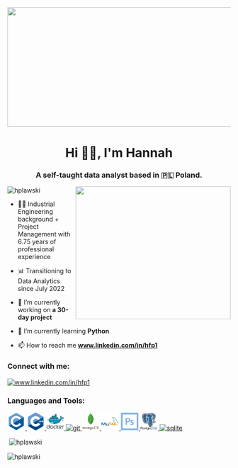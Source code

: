 <div id="header" align="center">
<img src="https://c.tenor.com/wIa91mot0tAAAAAd/pixel-city-chill.gif" width="1000" height="270"/>
</div>
<h1 align="center">Hi 🙋‍♀️, I'm Hannah</h1>
<h3 align="center">A self-taught data analyst based in 🇵🇱 Poland.</h3>

<img align="right" src="https://cdn.dribbble.com/users/4055494/screenshots/15215756/media/d2b66c4ca0192aa26d103448b3d1518b.gif" width="350" height="300" />

<p align="left"> <img src="https://komarev.com/ghpvc/?username=hplawski&label=Profile%20views&color=0e75b6&style=flat" alt="hplawski" /> </p>

- 👩‍💻 Industrial Engineering background + Project Management with 6.75 years of professional experience

- 📊 Transitioning to Data Analytics since July 2022

- 🔭 I’m currently working on **a 30-day project**

- 🌱 I’m currently learning **Python** 

- 📫 How to reach me **www.linkedin.com/in/hfp1**

<h3 align="left">Connect with me:</h3>
<p align="left">
<a href="https://linkedin.com/in/www.linkedin.com/in/hfp1" target="blank"><img align="center" src="https://raw.githubusercontent.com/rahuldkjain/github-profile-readme-generator/master/src/images/icons/Social/linked-in-alt.svg" alt="www.linkedin.com/in/hfp1" height="30" width="40" /></a>
</p>

<h3 align="left">Languages and Tools:</h3>
<p align="left"> <a href="https://www.cprogramming.com/" target="_blank" rel="noreferrer"> <img src="https://raw.githubusercontent.com/devicons/devicon/master/icons/c/c-original.svg" alt="c" width="40" height="40"/> </a> <a href="https://www.w3schools.com/cpp/" target="_blank" rel="noreferrer"> <img src="https://raw.githubusercontent.com/devicons/devicon/master/icons/cplusplus/cplusplus-original.svg" alt="cplusplus" width="40" height="40"/> </a> <a href="https://www.docker.com/" target="_blank" rel="noreferrer"> <img src="https://raw.githubusercontent.com/devicons/devicon/master/icons/docker/docker-original-wordmark.svg" alt="docker" width="40" height="40"/> </a> <a href="https://git-scm.com/" target="_blank" rel="noreferrer"> <img src="https://www.vectorlogo.zone/logos/git-scm/git-scm-icon.svg" alt="git" width="40" height="40"/> </a> <a href="https://www.mongodb.com/" target="_blank" rel="noreferrer"> <img src="https://raw.githubusercontent.com/devicons/devicon/master/icons/mongodb/mongodb-original-wordmark.svg" alt="mongodb" width="40" height="40"/> </a> <a href="https://www.mysql.com/" target="_blank" rel="noreferrer"> <img src="https://raw.githubusercontent.com/devicons/devicon/master/icons/mysql/mysql-original-wordmark.svg" alt="mysql" width="40" height="40"/> </a> <a href="https://www.photoshop.com/en" target="_blank" rel="noreferrer"> <img src="https://raw.githubusercontent.com/devicons/devicon/master/icons/photoshop/photoshop-line.svg" alt="photoshop" width="40" height="40"/> </a> <a href="https://www.postgresql.org" target="_blank" rel="noreferrer"> <img src="https://raw.githubusercontent.com/devicons/devicon/master/icons/postgresql/postgresql-original-wordmark.svg" alt="postgresql" width="40" height="40"/> </a> <a href="https://www.sqlite.org/" target="_blank" rel="noreferrer"> <img src="https://www.vectorlogo.zone/logos/sqlite/sqlite-icon.svg" alt="sqlite" width="40" height="40"/> </a> </p>


<p>&nbsp;<img align="center" src="https://github-readme-stats.vercel.app/api?username=hplawski&show_icons=true&locale=en" alt="hplawski" /></p>

<p><img align="center" src="https://github-readme-streak-stats.herokuapp.com/?user=hplawski&" alt="hplawski" /></p>

